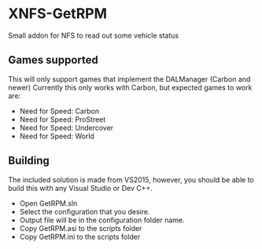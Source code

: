 # XNFS-GetRPM
Small addon for NFS to read out some vehicle status

## Games supported
This will only support games that implement the DALManager (Carbon and newer)
Currently this only works with Carbon, but expected games to work are:
- Need for Speed: Carbon
- Need for Speed: ProStreet
- Need for Speed: Undercover
- Need for Speed: World

## Building
The included solution is made from VS2015, however, you should be able to build this with any Visual Studio or Dev C++.

- Open GetRPM.sln
- Select the configuration that you desire.
- Output file will be in the configuration folder name.
- Copy GetRPM.asi to the scripts folder
- Copy GetRPM.ini to the scripts folder
